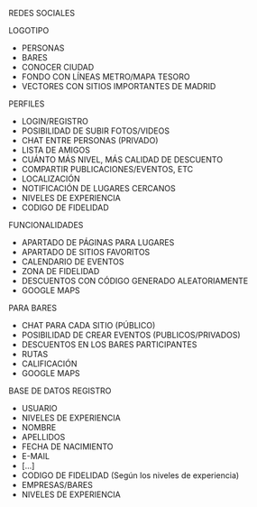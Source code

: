 REDES SOCIALES

LOGOTIPO
- PERSONAS
- BARES
- CONOCER CIUDAD
- FONDO CON LÍNEAS METRO/MAPA TESORO
- VECTORES CON SITIOS IMPORTANTES DE MADRID

PERFILES
- LOGIN/REGISTRO
- POSIBILIDAD DE SUBIR FOTOS/VIDEOS
- CHAT ENTRE PERSONAS (PRIVADO)
- LISTA DE AMIGOS
- CUÁNTO MÁS NIVEL, MÁS CALIDAD DE DESCUENTO
- COMPARTIR PUBLICACIONES/EVENTOS, ETC
- LOCALIZACIÓN
- NOTIFICACIÓN DE LUGARES CERCANOS
- NIVELES DE EXPERIENCIA
- CODIGO DE FIDELIDAD

FUNCIONALIDADES
- APARTADO DE PÁGINAS PARA LUGARES
- APARTADO DE SITIOS FAVORITOS
- CALENDARIO DE EVENTOS
- ZONA DE FIDELIDAD
- DESCUENTOS CON CÓDIGO GENERADO ALEATORIAMENTE
- GOOGLE MAPS


PARA BARES
- CHAT PARA CADA SITIO (PÚBLICO)
- POSIBILIDAD DE CREAR EVENTOS (PUBLICOS/PRIVADOS)
- DESCUENTOS EN LOS BARES PARTICIPANTES
- RUTAS
- CALIFICACIÓN
- GOOGLE MAPS

BASE DE DATOS
REGISTRO
- USUARIO
- NIVELES DE EXPERIENCIA
- NOMBRE
- APELLIDOS
- FECHA DE NACIMIENTO
- E-MAIL
- […]
- CODIGO DE FIDELIDAD (Según los niveles de experiencia)
- EMPRESAS/BARES
- NIVELES DE EXPERIENCIA
